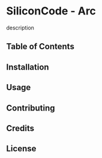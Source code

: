 # SiliconCode - Arc

description

## Table of Contents

## Installation

## Usage

## Contributing

## Credits

## License
